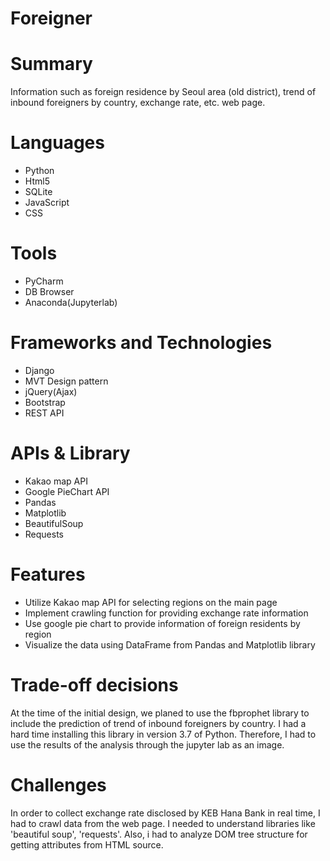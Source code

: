 # Foreigner

# Summary
Information such as foreign residence by Seoul area (old district), trend of inbound foreigners by country, exchange rate, etc. web page.

# Languages
* Python
* Html5
* SQLite
* JavaScript
* CSS

# Tools
* PyCharm
* DB Browser
* Anaconda(Jupyterlab)

# Frameworks and Technologies
* Django
* MVT Design pattern
* jQuery(Ajax)
* Bootstrap
* REST API

# APIs & Library
* Kakao map API
* Google PieChart API
* Pandas
* Matplotlib
* BeautifulSoup
* Requests

# Features
* Utilize Kakao map API for selecting regions on the main page
* Implement crawling function for providing exchange rate information
* Use google pie chart to provide information of foreign residents by region
* Visualize the data using DataFrame from Pandas and Matplotlib library

# Trade-off decisions
At the time of the initial design, we planed to use the fbprophet library to include the prediction of trend of inbound foreigners by country. I had a hard time installing this library in version 3.7 of Python. Therefore, I had to use the results of the analysis through the jupyter lab as an image.

# Challenges
In order to collect exchange rate disclosed by KEB Hana Bank in real time, I had to crawl data from the web page. I needed to understand libraries like 'beautiful soup', 'requests'. Also, i had to analyze DOM tree structure for getting attributes from HTML source.
